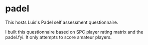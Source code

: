 # padel
This hosts Luis's Padel self assessment questionnaire. 

I built this questionnaire based on SPC player rating matrix and the padel.fyi. It only attempts to score amateur players.
